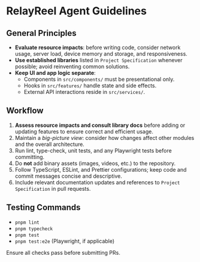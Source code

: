 # RelayReel Agent Guidelines

## General Principles
- **Evaluate resource impacts**: before writing code, consider network usage, server load, device memory and storage, and responsiveness.
- **Use established libraries** listed in `Project Specification` whenever possible; avoid reinventing common solutions.
- **Keep UI and app logic separate**:
  - Components in `src/components/` must be presentational only.
  - Hooks in `src/features/` handle state and side effects.
  - External API interactions reside in `src/services/`.

## Workflow
1. **Assess resource impacts and consult library docs** before adding or updating features to ensure correct and efficient usage.
2. Maintain a *big-picture view*: consider how changes affect other modules and the overall architecture.
3. Run lint, type-check, unit tests, and any Playwright tests before committing.
4. Do **not** add binary assets (images, videos, etc.) to the repository.
5. Follow TypeScript, ESLint, and Prettier configurations; keep code and commit messages concise and descriptive.
6. Include relevant documentation updates and references to `Project Specification` in pull requests.

## Testing Commands
- `pnpm lint`
- `pnpm typecheck`
- `pnpm test`
- `pnpm test:e2e` (Playwright, if applicable)

Ensure all checks pass before submitting PRs.
